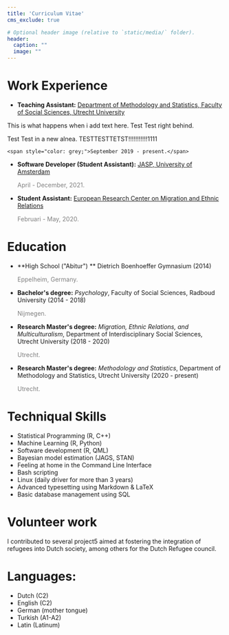 ```yaml
---
title: 'Curriculum Vitae'
cms_exclude: true

# Optional header image (relative to `static/media/` folder).
header:
  caption: ""
  image: ""
---
```



# Work Experience 

 - **Teaching Assistant:** [Department of Methodology and Statistics, Faculty of Social Sciences, Utrecht University](https://www.uu.nl/en/organisation/methodology-and-statistics) 
 
 This is what happens when i add text here. Test Test right behind.
 
 Test Test in a new alnea. TESTTESTTETST!!!!!!!!!!!1111
 
    <span style="color: grey;">September 2019 - present.</span>
    
 - **Software Developer (Student Assistant):** [JASP, University of Amsterdam](https://jasp-stats.org/)

     <span style="color: grey;"> April - December, 2021.</span>
     
 - **Student Assistant:** [European Research Center on Migration and Ethnic Relations](https://www.ercomer.eu/)

   <span style="color: grey;"> Februari - May, 2020.</span>
   

# Education

 - **High School ("Abitur") ** Dietrich Boenhoeffer Gymnasium (2014)
 
     <span style="color: grey;">Eppelheim, Germany.</span>
     
 - **Bachelor's degree:** *Psychology*, Faculty of Social Sciences, Radboud University (2014 - 2018)
 
     <span style="color: grey;">Nijmegen.</span>
     
 - **Research Master's degree:** *Migration, Ethnic Relations, and Multiculturalism*, Department of Interdisciplinary Social Sciences, Utrecht University (2018 - 2020)
 
     <span style="color: grey;">Utrecht.</span>
    
     
 - **Research Master's degree:** *Methodology and Statistics*, Department of Methodology and Statistics, Utrecht University (2020 - present)
 
     <span style="color: grey;">Utrecht.</span>
    

# Techniqual Skills
 
 - Statistical Programming (R, C++)
 - Machine Learning (R, Python)
 - Software development (R, QML)
 - Bayesian model estimation (JAGS, STAN)
 - Feeling at home in the Command Line Interface
 - Bash scripting
 - Linux (daily driver for more than 3 years)
 - Advanced typesetting using Markdown & LaTeX
 - Basic database management using SQL
 

# Volunteer work

I contributed to several project5 aimed at fostering the integration of refugees into Dutch society, among others for the Dutch Refugee council. 

# Languages:

 - Dutch (C2)
 - English (C2)
 - German (mother tongue)
 - Turkish (A1-A2)
 - Latin (Latinum)
 

